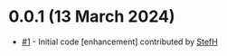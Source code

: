 # 0.0.1 (13 March 2024)
- [#1](https://github.com/StefH/FreecurrencyAPI/pull/1) - Initial code [enhancement] contributed by [StefH](https://github.com/StefH)

